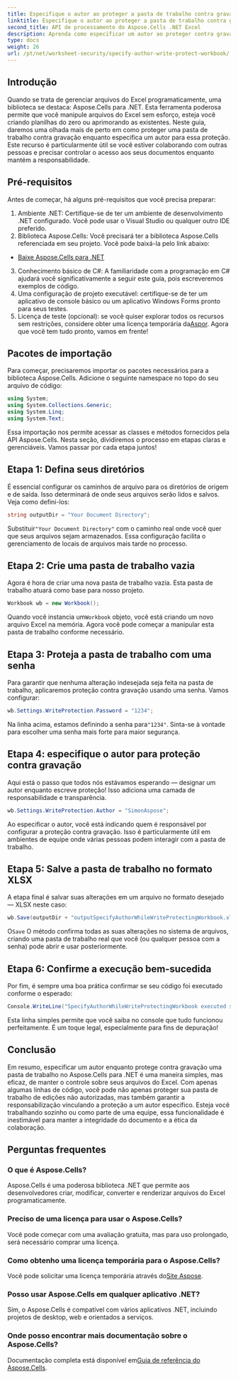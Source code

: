 ```yaml
---
title: Especifique o autor ao proteger a pasta de trabalho contra gravação usando Aspose.Cells
linktitle: Especifique o autor ao proteger a pasta de trabalho contra gravação usando Aspose.Cells
second_title: API de processamento do Aspose.Cells .NET Excel
description: Aprenda como especificar um autor ao proteger contra gravação uma pasta de trabalho do Excel usando o Aspose.Cells para .NET neste tutorial passo a passo.
type: docs
weight: 26
url: /pt/net/worksheet-security/specify-author-write-protect-workbook/
---
```

## Introdução
Quando se trata de gerenciar arquivos do Excel programaticamente, uma biblioteca se destaca: Aspose.Cells para .NET. Esta ferramenta poderosa permite que você manipule arquivos do Excel sem esforço, esteja você criando planilhas do zero ou aprimorando as existentes. Neste guia, daremos uma olhada mais de perto em como proteger uma pasta de trabalho contra gravação enquanto especifica um autor para essa proteção. Este recurso é particularmente útil se você estiver colaborando com outras pessoas e precisar controlar o acesso aos seus documentos enquanto mantém a responsabilidade.
## Pré-requisitos
Antes de começar, há alguns pré-requisitos que você precisa preparar:
1. Ambiente .NET: Certifique-se de ter um ambiente de desenvolvimento .NET configurado. Você pode usar o Visual Studio ou qualquer outro IDE preferido.
2. Biblioteca Aspose.Cells: Você precisará ter a biblioteca Aspose.Cells referenciada em seu projeto. Você pode baixá-la pelo link abaixo:
- [Baixe Aspose.Cells para .NET](https://releases.aspose.com/cells/net/)
3. Conhecimento básico de C#: A familiaridade com a programação em C# ajudará você significativamente a seguir este guia, pois escreveremos exemplos de código.
4. Uma configuração de projeto executável: certifique-se de ter um aplicativo de console básico ou um aplicativo Windows Forms pronto para seus testes.
5.  Licença de teste (opcional): se você quiser explorar todos os recursos sem restrições, considere obter uma licença temporária da[Aspor](https://purchase.aspose.com/temporary-license/).
Agora que você tem tudo pronto, vamos em frente!
## Pacotes de importação
Para começar, precisaremos importar os pacotes necessários para a biblioteca Aspose.Cells. Adicione o seguinte namespace no topo do seu arquivo de código:
```csharp
using System;
using System.Collections.Generic;
using System.Linq;
using System.Text;
```
Essa importação nos permite acessar as classes e métodos fornecidos pela API Aspose.Cells.
Nesta seção, dividiremos o processo em etapas claras e gerenciáveis. Vamos passar por cada etapa juntos!
## Etapa 1: Defina seus diretórios
É essencial configurar os caminhos de arquivo para os diretórios de origem e de saída. Isso determinará de onde seus arquivos serão lidos e salvos. Veja como defini-los:
```csharp
string outputDir = "Your Document Directory";
```
 Substituir`"Your Document Directory"` com o caminho real onde você quer que seus arquivos sejam armazenados. Essa configuração facilita o gerenciamento de locais de arquivos mais tarde no processo.
## Etapa 2: Crie uma pasta de trabalho vazia
Agora é hora de criar uma nova pasta de trabalho vazia. Esta pasta de trabalho atuará como base para nosso projeto.
```csharp
Workbook wb = new Workbook();
```
 Quando você instancia um`Workbook` objeto, você está criando um novo arquivo Excel na memória. Agora você pode começar a manipular esta pasta de trabalho conforme necessário.
## Etapa 3: Proteja a pasta de trabalho com uma senha
Para garantir que nenhuma alteração indesejada seja feita na pasta de trabalho, aplicaremos proteção contra gravação usando uma senha. Vamos configurar:
```csharp
wb.Settings.WriteProtection.Password = "1234";
```
 Na linha acima, estamos definindo a senha para`"1234"`. Sinta-se à vontade para escolher uma senha mais forte para maior segurança.
## Etapa 4: especifique o autor para proteção contra gravação
Aqui está o passo que todos nós estávamos esperando — designar um autor enquanto escreve proteção! Isso adiciona uma camada de responsabilidade e transparência.
```csharp
wb.Settings.WriteProtection.Author = "SimonAspose";
```
Ao especificar o autor, você está indicando quem é responsável por configurar a proteção contra gravação. Isso é particularmente útil em ambientes de equipe onde várias pessoas podem interagir com a pasta de trabalho.
## Etapa 5: Salve a pasta de trabalho no formato XLSX
A etapa final é salvar suas alterações em um arquivo no formato desejado — XLSX neste caso:
```csharp
wb.Save(outputDir + "outputSpecifyAuthorWhileWriteProtectingWorkbook.xlsx");
```
 O`Save` O método confirma todas as suas alterações no sistema de arquivos, criando uma pasta de trabalho real que você (ou qualquer pessoa com a senha) pode abrir e usar posteriormente.
## Etapa 6: Confirme a execução bem-sucedida
Por fim, é sempre uma boa prática confirmar se seu código foi executado conforme o esperado:
```csharp
Console.WriteLine("SpecifyAuthorWhileWriteProtectingWorkbook executed successfully.");
```
Esta linha simples permite que você saiba no console que tudo funcionou perfeitamente. É um toque legal, especialmente para fins de depuração!
## Conclusão
Em resumo, especificar um autor enquanto protege contra gravação uma pasta de trabalho no Aspose.Cells para .NET é uma maneira simples, mas eficaz, de manter o controle sobre seus arquivos do Excel. Com apenas algumas linhas de código, você pode não apenas proteger sua pasta de trabalho de edições não autorizadas, mas também garantir a responsabilização vinculando a proteção a um autor específico. Esteja você trabalhando sozinho ou como parte de uma equipe, essa funcionalidade é inestimável para manter a integridade do documento e a ética da colaboração.
## Perguntas frequentes
### O que é Aspose.Cells?
Aspose.Cells é uma poderosa biblioteca .NET que permite aos desenvolvedores criar, modificar, converter e renderizar arquivos do Excel programaticamente.
### Preciso de uma licença para usar o Aspose.Cells?
Você pode começar com uma avaliação gratuita, mas para uso prolongado, será necessário comprar uma licença.
### Como obtenho uma licença temporária para o Aspose.Cells?
 Você pode solicitar uma licença temporária através do[Site Aspose](https://purchase.aspose.com/temporary-license/).
### Posso usar Aspose.Cells em qualquer aplicativo .NET?
Sim, o Aspose.Cells é compatível com vários aplicativos .NET, incluindo projetos de desktop, web e orientados a serviços.
### Onde posso encontrar mais documentação sobre o Aspose.Cells?
 Documentação completa está disponível em[Guia de referência do Aspose.Cells](https://reference.aspose.com/cells/net/).
